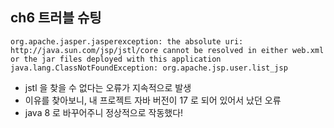 ## ch6 트러블 슈팅
```
org.apache.jasper.jasperexception: the absolute uri: http://java.sun.com/jsp/jstl/core cannot be resolved in either web.xml or the jar files deployed with this application
java.lang.ClassNotFoundException: org.apache.jsp.user.list_jsp
```

- jstl 을 찾을 수 없다는 오류가 지속적으로 발생
- 이유를 찾아보니, 내 프로젝트 자바 버전이 17 로 되어 있어서 났던 오류
- java 8 로 바꾸어주니 정상적으로 작동했다!

